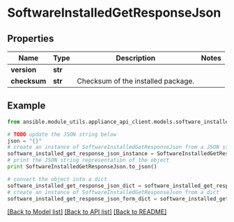 # SoftwareInstalledGetResponseJson


## Properties

Name | Type | Description | Notes
------------ | ------------- | ------------- | -------------
**version** | **str** |  | 
**checksum** | **str** | Checksum of the installed package. | 

## Example

```python
from ansible.module_utils.appliance_api_client.models.software_installed_get_response_json import SoftwareInstalledGetResponseJson

# TODO update the JSON string below
json = "{}"
# create an instance of SoftwareInstalledGetResponseJson from a JSON string
software_installed_get_response_json_instance = SoftwareInstalledGetResponseJson.from_json(json)
# print the JSON string representation of the object
print SoftwareInstalledGetResponseJson.to_json()

# convert the object into a dict
software_installed_get_response_json_dict = software_installed_get_response_json_instance.to_dict()
# create an instance of SoftwareInstalledGetResponseJson from a dict
software_installed_get_response_json_form_dict = software_installed_get_response_json.from_dict(software_installed_get_response_json_dict)
```
[[Back to Model list]](../README.md#documentation-for-models) [[Back to API list]](../README.md#documentation-for-api-endpoints) [[Back to README]](../README.md)


